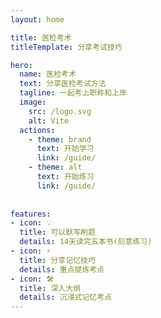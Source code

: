 ```yaml
---
layout: home

title: 医检考术
titleTemplate: 分享考试技巧

hero:
  name: 医检考术
  text: 分享医检考试方法
  tagline: 一起考上职称和上岸
  image:
    src: /logo.svg
    alt: Vite
  actions:
    - theme: brand
      text: 开始学习
      link: /guide/
    - theme: alt
      text: 开始练习
      link: /guide/
    
      
features:
- icon: 💡
  title: 可以默写刷题
  details: 14天读完五本书(刻意练习)
- icon: ⚡️
  title: 分享记忆技巧
  details: 重点提炼考点
- icon: 🛠️
  title: 深入大纲
  details: 沉浸式记忆考点
---
```




